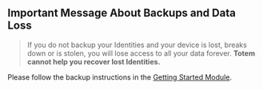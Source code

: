 ## Important Message About Backups and Data Loss

> If you do not backup your Identities and your device is lost, breaks down or is stolen, you will lose access to all your data forever. **Totem cannot help you recover lost Identities.**

Please follow the backup instructions in the [Getting Started Module](/app-docs/getting-started.md).